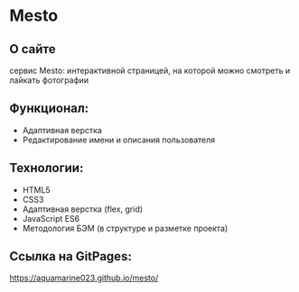 # Mesto

## О сайте
сервис Mesto: интерактивной страницей, на которой можно смотреть и лайкать фотографии

## Функционал:
* Адаптивная верстка
* Редактирование имени и описания пользователя

## Технологии:
* HTML5
* CSS3
* Адаптивная верстка (flex, grid)
* JavaScript ES6
* Методология БЭМ (в структуре и разметке проекта)

## Ссылка на GitPages:
https://aquamarine023.github.io/mesto/

